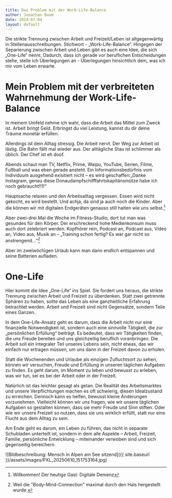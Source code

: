```yaml
---
title: Das Problem mit der Work-Life-Balance
author: Jonathan Baum
date: 2024-07-04
layout: default
---
```


Die strikte Trennung zwischen Arbeit und Freizeit/Leben ist allgegenwärtig in Stellenausschreibungen. Stichwort - „Work-Life-Balance“.
Hingegen der Separierung zwischen Arbeit und Leben gibt es auch eine Idee, die sich „One-Life“ nennt.
Dadurch, dass ich gerade vor beruflichen Entscheidungen stehe, stelle ich Überlegungen an - Überlegungen hinsichtlich dem, was ich mir vom Leben erwarte.

# Mein Problem mit der verbreiteten Wahrnehmung der Work-Life-Balance

In meinem Umfeld nehme ich wahr, dass die Arbeit das Mittel zum Zweck ist. Arbeit bringt Geld. Erbringst du viel Leistung, kannst du dir deine Träume monetär erfüllen.

Allerdings ist dein Alltag stressig. Die Arbeit nervt. Der Weg zur Arbeit ist lästig. Die Bahn fällt mal wieder aus. Der alltägliche Stau ist schlimmer als üblich. Der Chef ist eh doof.

Abends schaut man TV, Netflix, Prime, Waipu, YouTube, Serien, Filme, Fußball und was eben gerade ansteht. Ein Informationsbedürfnis vom Individuum ausgehend exisitiert nicht – es wird geschaffen:„Danke Instagram, genau diese Donaudampfschifffahrtskapitänsmütze habe ich noch gebraucht!!1!“

Hauptsache relaxen und den Arbeitsalltag vergessen. Essen wird nicht gekocht, es wird bestellt. Und achja, da sind ja auch noch die Kinder. Aber die können wir mit digitalen Endgeräten genauso still halten wie uns selbst.[^1]

Aber zwei-drei Mal die Woche im Fitness-Studio, dort tut man was gesundes für den Körper. Der erschreckend hohe Medienkonsum muss auch dort zelebriert werden. Kopfhörer rein, Podcast an, Podcast aus, Video an, Video aus, Musik an – „Training schon fertig? Es war gar nicht so anstrengend...“[^2]

Aber im zweiwöchigen Urlaub kann man dann endlich entspannen und seine Batterien aufladen.  

[^1]: Willkommen! Der heutige Gast: Digitale Demenz 
[^2]: Weil die "Body-Mind-Connection" maximal durch den Hals hergestellt wurde.

# One-Life

Hier kommt die Idee „One-Life“ ins Spiel. Sie fordert uns heraus, die strikte Trennung zwischen Arbeit und Freizeit zu überdenken. Statt zwei getrennte Sphären zu haben, sollte das Leben als eine ganzheitliche Erfahrung betrachtet werden. Arbeit und Freizeit sind nicht Gegensätze, sondern Teile eines Ganzen.

In dem One-Life-Ansatz geht es darum, dass die Arbeit nicht nur eine finanzielle Notwendigkeit ist, sondern auch eine sinnvolle Tätigkeit, die zur „persönlichen Erfüllung“ beiträgt. Es bedeutet, dass wir Tätigkeiten finden, die uns Freude bereiten und uns gleichzeitig beruflich voranbringen. Die Arbeit soll ein integraler Teil unseres Lebens sein, nicht etwas, das wir einfach nur ertragen müssen, um uns dann in der Freizeit davon zu erholen.

Statt die Wochenenden und Urlaube als einzigen Zufluchtsort zu sehen, können wir versuchen, Freude und Erfüllung in unseren täglichen Aufgaben zu finden. Es geht darum, im Moment zu leben und bewusst zu erleben, was wir tun, sei es bei der Arbeit oder in der Freizeit.

Natürlich ist das leichter gesagt als getan. Die Realität des Arbeitsmarktes und unsere Verpflichtungen machen es oft schwierig, diesen Idealzustand zu erreichen. Dennoch kann es helfen, bewusst kleine Änderungen vorzunehmen. Vielleicht können wir uns fragen, wie wir unsere täglichen Aufgaben so gestalten können, dass sie mehr Freude und Sinn stiften. Oder wie wir unsere Freizeit so nutzen, dass sie uns wirklich erfüllt, statt nur eine Flucht aus dem Alltag zu sein.

Am Ende geht es darum, ein Leben zu führen, das nicht in separate Schubladen unterteilt ist, sondern in dem alle Aspekte – Arbeit, Freizeit, Familie, persönliche Entwicklung – miteinander verwoben sind und sich gegenseitig bereichern.

![Bildbeschreibung: Mensch in Alpen am See sitzend]({{ site.baseurl }}/assets/images/PXL_20250610_151753164.jpg)






